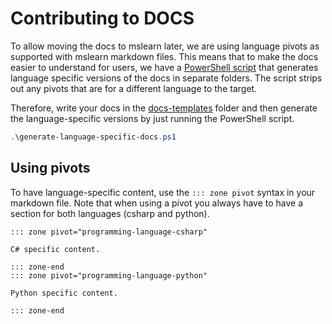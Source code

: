 # Contributing to DOCS

To allow moving the docs to mslearn later, we are using language pivots as supported with mslearn markdown files.
This means that to make the docs easier to understand for users, we have a [PowerShell script](./generate-language-specific-docs.ps1) that generates language specific versions of the docs in separate folders.
The script strips out any pivots that are for a different language to the target.

Therefore, write your docs in the [docs-templates](./docs-templates/) folder and then
generate the language-specific versions by just running the PowerShell script.

```powershell
.\generate-language-specific-docs.ps1
```

## Using pivots

To have language-specific content, use the `::: zone pivot` syntax in your markdown file.
Note that when using a pivot you always have to have a section for both languages (csharp and python).

```text
::: zone pivot="programming-language-csharp"

C# specific content.

::: zone-end
::: zone pivot="programming-language-python"

Python specific content.

::: zone-end
```
